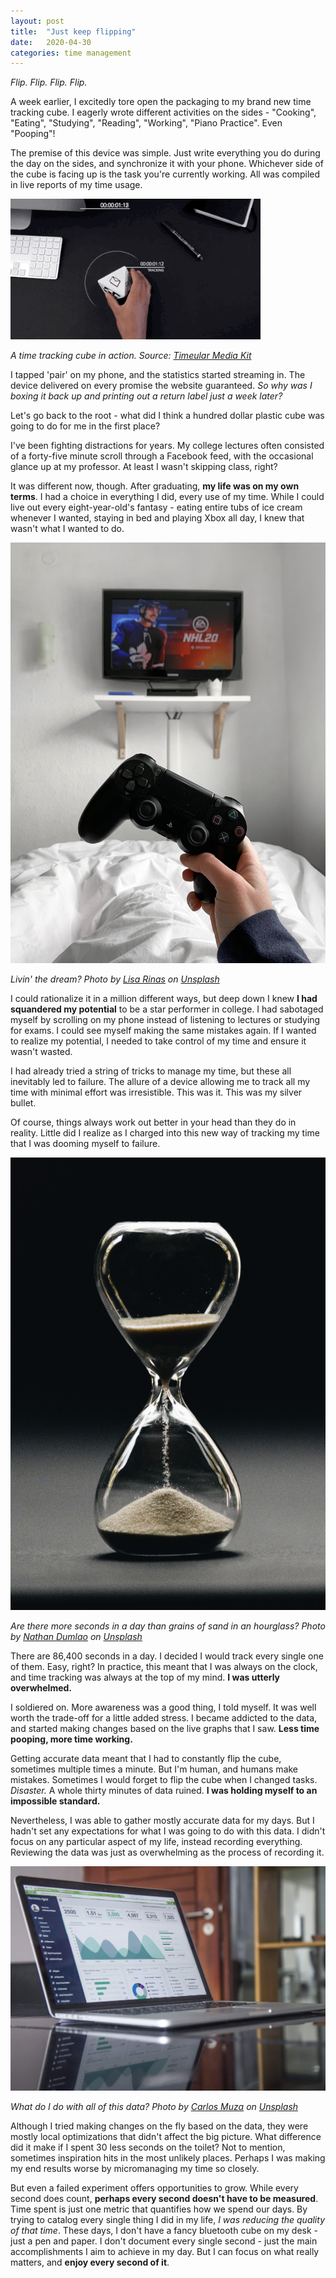 ```yaml
---
layout: post
title:  "Just keep flipping"
date:   2020-04-30
categories: time management
---
```

*Flip. Flip. Flip. Flip.*

A week earlier, I excitedly tore open the packaging to my brand new time tracking cube. I eagerly wrote different activities on the sides - "Cooking", "Eating", "Studying", "Reading", "Working", "Piano Practice". Even "Pooping"!

The premise of this device was simple. Just write everything you do during the day on the sides, and synchronize it with your phone. Whichever side of the cube is facing up is the task you're currently working. All was compiled in live reports of my time usage.

![A time tracking cube. Source: Timeular](/img/blog/Tracker.gif)

*A time tracking cube in action. Source: [Timeular Media Kit](https://medium.com/@timeular/hello-and-welcome-to-the-zei-media-kit-1016a9ba9cf4)*

I tapped 'pair' on my phone, and the statistics started streaming in. The device delivered on every promise the website guaranteed. *So why was I boxing it back up and printing out a return label just a week later?* 

Let's go back to the root - what did I think a hundred dollar plastic cube was going to do for me in the first place?

I've been fighting distractions for years. My college lectures often consisted of a forty-five minute scroll through a Facebook feed, with the occasional glance up at my professor. At least I wasn't skipping class, right?

It was different now, though. After graduating, **my life was on my own terms**. I had a choice in everything I did, every use of my time. While I could live out every eight-year-old's fantasy - eating entire tubs of ice cream whenever I wanted, staying in bed and playing Xbox all day, I knew that wasn't what I wanted to do. 

![Gaming in Bed - by Lisa Rinas at Unsplash](/img/blog/gaming_in_bed.jpg)

*Livin' the dream? Photo by [Lisa Rinas](https://unsplash.com/@lisarinas?utm_source=unsplash&utm_medium=referral&utm_content=creditCopyText) on [Unsplash](https://unsplash.com/s/photos/video-gaming-doritos?utm_source=unsplash&utm_medium=referral&utm_content=creditCopyText)*

I could rationalize it in a million different ways, but deep down I knew **I had squandered my potential** to be a star performer in college. I had sabotaged myself by scrolling on my phone instead of listening to lectures or studying for exams. I could see myself making the same mistakes again. If I wanted to realize my potential, I needed to take control of my time and ensure it wasn't wasted. 

I had already tried a string of tricks to manage my time, but these all inevitably led to failure. The allure of a device allowing me to track all my time with minimal effort was irresistible. This was it. This was my silver bullet.

Of course, things always work out better in your head than they do in reality. Little did I realize as I charged into this new way of tracking my time that I was dooming myself to failure.

![Photo by Nathan Dumlao on Unsplash](/img/blog/hourglass.jpeg)

*Are there more seconds in a day than grains of sand in an hourglass? Photo by [Nathan Dumlao](https://unsplash.com/@nate_dumlao?utm_source=unsplash&utm_medium=referral&utm_content=creditCopyText) on [Unsplash](https://unsplash.com/s/photos/hourglass?utm_source=unsplash&utm_medium=referral&utm_content=creditCopyText)*

There are 86,400 seconds in a day. I decided I would track every single one of them. Easy, right? In practice, this meant that I was always on the clock, and time tracking was always at the top of my mind. **I was utterly overwhelmed.** 

I soldiered on. More awareness was a good thing, I told myself. It was well worth the trade-off for a little added stress. I became addicted to the data, and started making changes based on the live graphs that I saw. **Less time pooping, more time working.**

Getting accurate data meant that I had to constantly flip the cube, sometimes multiple times a minute. But I'm human, and humans make mistakes. Sometimes I would forget to flip the cube when I changed tasks. *Disaster.* A whole thirty minutes of data ruined. **I was holding myself to an impossible standard.**

Nevertheless, I was able to gather mostly accurate data for my days. But I hadn't set any expectations for what I was going to do with this data. I didn't focus on any particular aspect of my life, instead recording everything. Reviewing the data was just as overwhelming as the process of recording it. 

![Photo by Carlos Muza on Unsplash](/img/blog/laptop_data.jpg)

*What do I do with all of this data? Photo by [Carlos Muza](https://unsplash.com/@kmuza?utm_source=unsplash&utm_medium=referral&utm_content=creditCopyText) on [Unsplash](https://unsplash.com/s/photos/pie-chart?utm_source=unsplash&utm_medium=referral&utm_content=creditCopyText)*

Although I tried making changes on the fly based on the data, they were mostly local optimizations that didn't affect the big picture. What difference did it make if I spent 30 less seconds on the toilet? Not to mention, sometimes inspiration hits in the most unlikely places. Perhaps I was making my end results worse by micromanaging my time so closely.

But even a failed experiment offers opportunities to grow. While every second does count, **perhaps every second doesn't have to be measured**. Time spent is just one metric that quantifies how we spend our days. By trying to catalog every single thing I did in my life, *I was reducing the quality of that time*. These days, I don't have a fancy bluetooth cube on my desk - just a pen and paper. I don't document every single second - just the main accomplishments I aim to achieve in my day. But I can focus on what really matters, and **enjoy every second of it**.